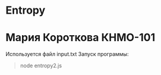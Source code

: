 # Entropy
# Мария Короткова КНМО-101
Используется файл input.txt
Запуск программы:
>node entropy2.js

